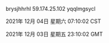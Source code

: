 brysjhhrhl 59.174.25.102 yqqlmgsycl

2021年 12月 04日 星期六 07:10:02 CST

2021年 12月 03日 星期五 23:10:02 GMT
